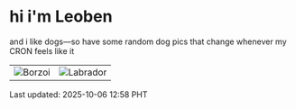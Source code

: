 # hi i'm Leoben

and i like dogs—so have some random dog pics that change whenever my CRON feels like it

|  |  |
|--------|----------|
| ![Borzoi](https://random-dog-vercel.vercel.app/api/random-borzoi?v=1759726697) | ![Labrador](https://random-dog-vercel.vercel.app/api/random-labrador?v=1759726697) |

Last updated: 2025-10-06 12:58 PHT
